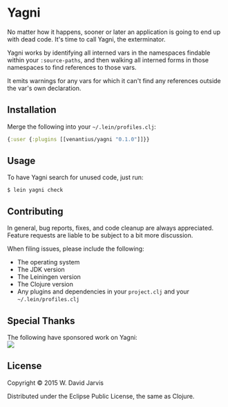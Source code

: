 # Yagni

No matter how it happens, sooner or later an application is going to end up
with dead code. It's time to call Yagni, the exterminator.

Yagni works by identifying all interned vars in the namespaces findable
within your `:source-paths`, and then walking all interned forms in those
namespaces to find references to those vars. 

It emits warnings for any vars for which it can't find any references outside
the var's own declaration.

## Installation

Merge the following into your `~/.lein/profiles.clj`:

```clojure
{:user {:plugins [[venantius/yagni "0.1.0"]]}}
```

## Usage

To have Yagni search for unused code, just run:

    $ lein yagni check

## Contributing

In general, bug reports, fixes, and code cleanup are always appreciated. Feature requests are liable to be subject to a bit more discussion. 

When filing issues, please include the following:

 * The operating system
 * The JDK version
 * The Leiningen version
 * The Clojure version
 * Any plugins and dependencies in your `project.clj` and your `~/.lein/profiles.clj`

## Special Thanks

The following have sponsored work on Yagni:  
![](https://cloud.githubusercontent.com/assets/1824859/6809419/63b4a31a-d217-11e4-9427-11d910410b10.png)

## License

Copyright © 2015 W. David Jarvis

Distributed under the Eclipse Public License, the same as Clojure.
